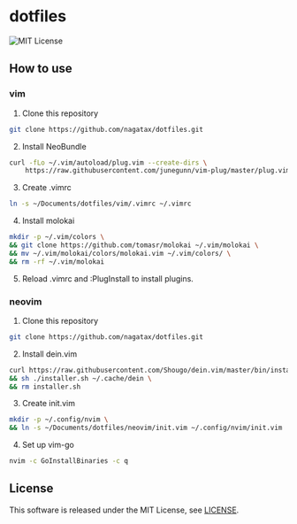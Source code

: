 # dotfiles

![MIT License](https://img.shields.io/badge/license-MIT-blue.svg?style=flat)

## How to use

### vim

1. Clone this repository

```bash
git clone https://github.com/nagatax/dotfiles.git
```

2. Install NeoBundle

```bash
curl -fLo ~/.vim/autoload/plug.vim --create-dirs \
    https://raw.githubusercontent.com/junegunn/vim-plug/master/plug.vim
```

3. Create .vimrc

```bash
ln -s ~/Documents/dotfiles/vim/.vimrc ~/.vimrc
```

4. Install molokai

```bash
mkdir -p ~/.vim/colors \
&& git clone https://github.com/tomasr/molokai ~/.vim/molokai \
&& mv ~/.vim/molokai/colors/molokai.vim ~/.vim/colors/ \
&& rm -rf ~/.vim/molokai
```

5. Reload .vimrc and :PlugInstall to install plugins.

### neovim

1. Clone this repository

```bash
git clone https://github.com/nagatax/dotfiles.git
```

2. Install dein.vim

```bash
curl https://raw.githubusercontent.com/Shougo/dein.vim/master/bin/installer.sh > installer.sh \
&& sh ./installer.sh ~/.cache/dein \
&& rm installer.sh 
```

3. Create init.vim

```bash
mkdir -p ~/.config/nvim \
&& ln -s ~/Documents/dotfiles/neovim/init.vim ~/.config/nvim/init.vim
```

4. Set up vim-go

```bash
nvim -c GoInstallBinaries -c q
```

## License

This software is released under the MIT License, see [LICENSE](https://github.com/nagatax/dotfiles/blob/master/LICENSE).
